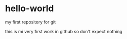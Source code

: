 # hello-world
my first repository for git

this is mi very first work in github so don't expect nothing
